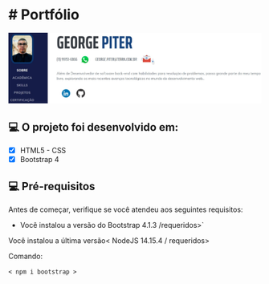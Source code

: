 # # Portfólio 

<img src="https://github.com/georgepiter/portfolio/blob/main/assets/img/port.jpg?raw=true" alt="port Page"/>


## 💻 O projeto foi desenvolvido em:

- [x] HTML5 - CSS
- [x] Bootstrap 4

## 💻 Pré-requisitos

Antes de começar, verifique se você atendeu aos seguintes requisitos:

* Você instalou a versão do Bootstrap 4.1.3 /requeridos>`

Você instalou a última versão< NodeJS 14.15.4 / requeridos>

Comando:
```
< npm i bootstrap >

```
